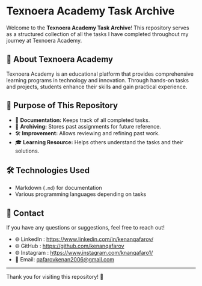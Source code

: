 # Texnoera Academy Task Archive

Welcome to the **Texnoera Academy Task Archive**! This repository serves as a structured collection of all the tasks I have completed throughout my journey at Texnoera Academy.

## 🚀 About Texnoera Academy

Texnoera Academy is an educational platform that provides comprehensive learning programs in technology and innovation. Through hands-on tasks and projects, students enhance their skills and gain practical experience.

## 📌 Purpose of This Repository

- 📜 **Documentation:** Keeps track of all completed tasks.
- 📁 **Archiving:** Stores past assignments for future reference.
- 🛠 **Improvement:** Allows reviewing and refining past work.
- 🎓 **Learning Resource:** Helps others understand the tasks and their solutions.

## 🛠 Technologies Used

- Markdown (`.md`) for documentation
- Various programming languages depending on tasks

## 📧 Contact

If you have any questions or suggestions, feel free to reach out!

- 🌐 LinkedIn : https://www.linkedin.com/in/kenanqafarov/
- 🌐 GitHub : https://github.com/kenanqafarov
- 🌐 Instagram : https://www.instagram.com/knanqafaro1/
- 📩 Email: qafarovkenan2006@gmail.com

---

Thank you for visiting this repository! 🚀
